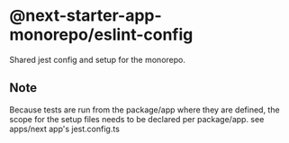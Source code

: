 # @next-starter-app-monorepo/eslint-config

Shared jest config and setup for the monorepo.

## Note

Because tests are run from the package/app where they are defined, the scope for the setup files needs to be declared per package/app. see apps/next app's jest.config.ts
